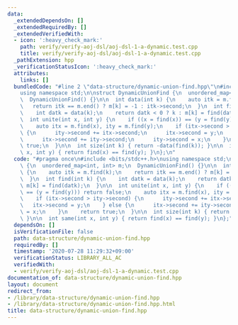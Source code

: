 ```yaml
---
data:
  _extendedDependsOn: []
  _extendedRequiredBy: []
  _extendedVerifiedWith:
  - icon: ':heavy_check_mark:'
    path: verify/verify-aoj-dsl/aoj-dsl-1-a-dynamic.test.cpp
    title: verify/verify-aoj-dsl/aoj-dsl-1-a-dynamic.test.cpp
  _pathExtension: hpp
  _verificationStatusIcon: ':heavy_check_mark:'
  attributes:
    links: []
  bundledCode: "#line 2 \"data-structure/dynamic-union-find.hpp\"\n#include <bits/stdc++.h>\n\
    using namespace std;\n\nstruct DynamicUnionFind {\n  unordered_map<int, int> m;\n\
    \  DynamicUnionFind() {}\n\n  int data(int k) {\n    auto itk = m.find(k);\n \
    \   return itk == m.end() ? m[k] = -1 : itk->second;\n  }\n  int find(int k) {\n\
    \    int datk = data(k);\n    return datk < 0 ? k : m[k] = find(datk);\n  }\n\n\
    \  int unite(int x, int y) {\n    if ((x = find(x)) == (y = find(y))) return false;\n\
    \    auto itx = m.find(x), ity = m.find(y);\n    if (itx->second > ity->second)\
    \ {\n      ity->second += itx->second;\n      itx->second = y;\n    } else {\n\
    \      itx->second += ity->second;\n      ity->second = x;\n    }\n    return\
    \ true;\n  }\n\n  int size(int k) { return -data(find(k)); }\n\n  int same(int\
    \ x, int y) { return find(x) == find(y); }\n};\n"
  code: "#pragma once\n#include <bits/stdc++.h>\nusing namespace std;\n\nstruct DynamicUnionFind\
    \ {\n  unordered_map<int, int> m;\n  DynamicUnionFind() {}\n\n  int data(int k)\
    \ {\n    auto itk = m.find(k);\n    return itk == m.end() ? m[k] = -1 : itk->second;\n\
    \  }\n  int find(int k) {\n    int datk = data(k);\n    return datk < 0 ? k :\
    \ m[k] = find(datk);\n  }\n\n  int unite(int x, int y) {\n    if ((x = find(x))\
    \ == (y = find(y))) return false;\n    auto itx = m.find(x), ity = m.find(y);\n\
    \    if (itx->second > ity->second) {\n      ity->second += itx->second;\n   \
    \   itx->second = y;\n    } else {\n      itx->second += ity->second;\n      ity->second\
    \ = x;\n    }\n    return true;\n  }\n\n  int size(int k) { return -data(find(k));\
    \ }\n\n  int same(int x, int y) { return find(x) == find(y); }\n};"
  dependsOn: []
  isVerificationFile: false
  path: data-structure/dynamic-union-find.hpp
  requiredBy: []
  timestamp: '2020-07-28 11:29:32+09:00'
  verificationStatus: LIBRARY_ALL_AC
  verifiedWith:
  - verify/verify-aoj-dsl/aoj-dsl-1-a-dynamic.test.cpp
documentation_of: data-structure/dynamic-union-find.hpp
layout: document
redirect_from:
- /library/data-structure/dynamic-union-find.hpp
- /library/data-structure/dynamic-union-find.hpp.html
title: data-structure/dynamic-union-find.hpp
---
```

